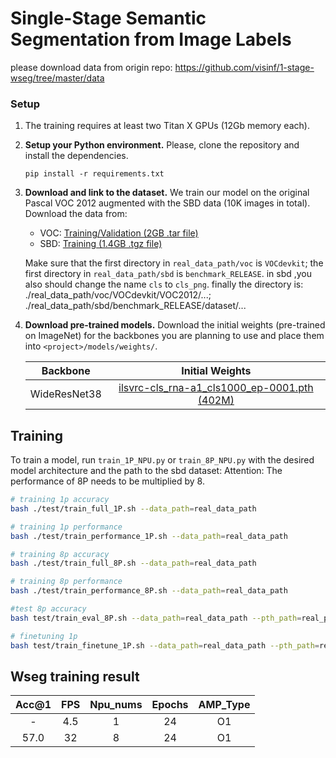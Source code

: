 # Single-Stage Semantic Segmentation from Image Labels

please download data from origin repo:
https://github.com/visinf/1-stage-wseg/tree/master/data

### Setup
1. The training requires at least two Titan X GPUs (12Gb memory each).
2. **Setup your Python environment.** Please, clone the repository and install the dependencies.
    ```
    pip install -r requirements.txt
    ```
3. **Download and link to the dataset.** We train our model on the original Pascal VOC 2012 augmented with the SBD data (10K images in total). Download the data from:
    - VOC: [Training/Validation (2GB .tar file)](https://www.kaggle.com/a1173161983/dataset-for-wseg-vocsbd?select=voc)
    - SBD: [Training (1.4GB .tgz file)](https://www.kaggle.com/a1173161983/dataset-for-wseg-vocsbd?select=sbd)

    Make sure that the first directory in `real_data_path/voc` is `VOCdevkit`; the first directory in `real_data_path/sbd` is `benchmark_RELEASE`.
    in sbd ,you also should change the name `cls` to `cls_png`. finally the directory is:  ./real_data_path/voc/VOCdevkit/VOC2012/...; ./real_data_path/sbd/benchmark_RELEASE/dataset/...
4. **Download pre-trained models.** Download the initial weights (pre-trained on ImageNet) for the backbones you are planning to use and place them into `<project>/models/weights/`.

    | Backbone | Initial Weights |
    |:---:|:---:|
    | WideResNet38 | [ilsvrc-cls_rna-a1_cls1000_ep-0001.pth (402M)](https://download.visinf.tu-darmstadt.de/data/2020-cvpr-araslanov-1-stage-wseg/models/ilsvrc-cls_rna-a1_cls1000_ep-0001.pth)  |
    

## Training

To train a model, run `train_1P_NPU.py` or `train_8P_NPU.py` with the desired model architecture and the path to the sbd dataset:
Attention: The performance of 8P needs to be multiplied by 8.
```bash
# training 1p accuracy
bash ./test/train_full_1P.sh --data_path=real_data_path

# training 1p performance
bash ./test/train_performance_1P.sh --data_path=real_data_path

# training 8p accuracy
bash ./test/train_full_8P.sh --data_path=real_data_path

# training 8p performance 
bash ./test/train_performance_8P.sh --data_path=real_data_path

#test 8p accuracy
bash test/train_eval_8P.sh --data_path=real_data_path --pth_path=real_pre_train_model_path

# finetuning 1p 
bash test/train_finetune_1P.sh --data_path=real_data_path --pth_path=real_pre_train_model_path
```


## Wseg training result

| Acc@1    | FPS       | Npu_nums | Epochs   | AMP_Type |
| :------: | :------:  | :------: | :------: | :------: |
| -        | 4.5       | 1        | 24        | O1       |
| 57.0 | 32 | 8        | 24      | O1       |
